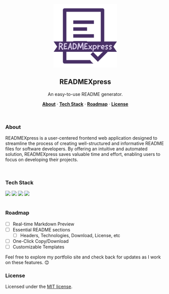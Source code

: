 <div align="center">
  <a href="https://github.com/Shuhua-L/READMEXpress">
    <img src="public/logo.png" alt="READMEXpress Logo" width="200" height="auto">
  </a>
<h2 align="center">READMEXpress</h2>
<p align="center">
  An easy-to-use README generator.
  </p>
  <p align="center">
  <a href="#about"><strong>About</strong></a> ·
  <a href="#tech-stack"><strong>Tech Stack</strong></a> ·
  <a href="#roadmap"><strong>Roadmap</strong></a> ·
  <a href="#license"><strong>License</strong></a>
</p>
</div>
<br/>

### About

READMEXpress is a user-centered frontend web application designed to streamline the process of creating well-structured and informative README files for software developers. By offering an intuitive and automated solution, READMEXpress saves valuable time and effort, enabling users to focus on developing their projects.

<br />

### Tech Stack

<div>
<img src="https://img.shields.io/badge/React-20232A?style=for-the-badge&logo=react&logoColor=61DAFB"/>
<img src="https://img.shields.io/badge/tailwindcss-38bdf8?style=for-the-badge&logo=tailwindcss&logoColor=white">
<img src="https://img.shields.io/badge/eslint-3A33D1?style=for-the-badge&logo=eslint&logoColor=white" />
<img src="https://img.shields.io/badge/next.js-000000?style=for-the-badge&logo=nextdotjs&logoColor=white"/>
</div>

<br />

### Roadmap

- [ ] Real-time Markdown Preview
- [ ] Essential README sections
  - [ ] Headers, Technologies, Download, License, etc
- [ ] One-Click Copy/Download
- [ ] Customizable Templates

Feel free to explore my portfolio site and check back for updates as I work on these features. 😊

### License

Licensed under the [MIT license](https://github.com/Shuhua-L/READMEXpress/LICENSE).

